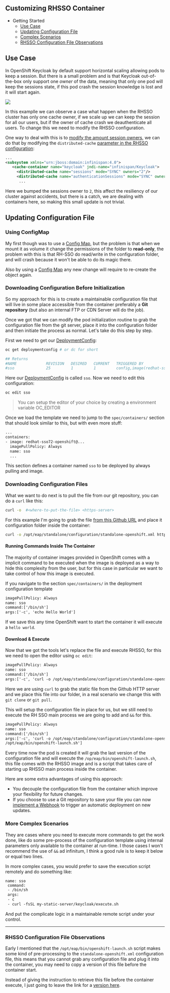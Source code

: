 ## Customizing RHSSO Container

   * Getting Started
     - [Use Case](#use_case)
     - [Updating Configuration File](#update)
     - [Complex Scenarios](#complex)
     - [RHSSO Configuration File Observations](#observe)

<a name="use_case"/>

## Use Case

In OpenShift Keycloak by default support horizontal scaling allowing pods to keep a session. But there is a small problem and is that Keycloak out-of-the-box only support one *owner* of the data, meaning that only one pod will keep the sessions state, if this pod crash the session knowledge is lost and it will start again.

![](https://github.com/cesarvr/keycloak-examples/blob/master/docs/unsync-counting-down.gif?raw=true)

In this examplle we can observe a case what happen when the RHSSO cluster has only one cache owner, if we scale up we can keep the session for all our users, but if the owner of cache crash we deauthenticate all users. To change this we need to modify the RHSSO configuration.

One way to deal with this is to [modify the amount session owners](https://www.keycloak.org/docs/2.5/server_installation/topics/cache/replication.html), we can do that by modifying the ``distributed-cache`` [parameter in the RHSSO configuration](https://github.com/cesarvr/keycloak-examples/blob/master/modifying-keycloak-cfg/standalone-openshift.xml#L222):

```xml
...
<subsystem xmlns="urn:jboss:domain:infinispan:4.0">
   <cache-container name="keycloak" jndi-name="infinispan/Keycloak">
     <distributed-cache name="sessions" mode="SYNC" owners="2"/>
     <distributed-cache name="authenticationSessions" mode="SYNC" owners="2"/>
      ...
```
Here we bumped the sessions owner to ``2``, this affect the resiliency of our cluster against accidents, but there is a catch, we are dealing with containers here, so making this small update is not trivial.

<a name="update"/>



## Updating Configuration File


### Using ConfigMap

My first though was to use a [Config Map](https://kubernetes.io/docs/tasks/configure-pod-container/configure-pod-configmap/), but the problem is that when we mount it as volume it change the permissions of the folder to **read-only**, the problem with this is that RH-SSO do read/write in the configuration folder, and will crash because it won't be able to do its magic there.

Also by using a [Config Map](https://kubernetes.io/docs/tasks/configure-pod-container/configure-pod-configmap/) any new change will require to re-create the object again.

### Downloading Configuration Before Initialization

So my approach for this is to create a maintainable configuration file that will live in some place accessible from the container preferably a **Git repository** (but also an internal FTP or CDN Server will do the job).

Once we got that we can modify the pod initialization routine to grab the configuration file from the git server, place it into the configuration folder and then initiate the process as normal. Let's take do this step by step.

First we need to get our [DeploymentConfig](https://docs.openshift.com/enterprise/3.0/dev_guide/deployments.html):

```sh
oc get deploymentconfig # or dc for short

## Returns
#NAME             REVISION   DESIRED   CURRENT   TRIGGERED BY
#sso              25         1         1         config,image(redhat-sso72-openshift:1.2)
```

Here our [DeploymentConfig](https://docs.openshift.com/enterprise/3.0/dev_guide/deployments.html) is called ``sso``. Now we need to edit this configuration:

```sh
oc edit sso
```

> You can setup the editor of your choice by creating a environment variable OC_EDITOR


Once we load the template we need to jump to the ``spec/containers/`` section that should look similar to this, but with even more stuff:

```xml
...
containers:
- image: redhat-sso72-openshift@...
  imagePullPolicy: Always
  name: sso
  ...
```

This section defines a container named ``sso`` to be deployed by always pulling and image.

### Downloading Configuration Files

What we want to do next is to pull the file from our git repository, you can do a ``curl`` like this:

```sh
curl -o  #<where-to-put-the-file> <https-server>
```

For this example I'm going to grab the file [from this Github URL](https://raw.githubusercontent.com/cesarvr/keycloak-examples/master/modifying-keycloak-cfg/standalone-openshift.xml) and place it configuration folder inside the container:


```sh
curl -o /opt/eap/standalone/configuration/standalone-openshift.xml https://raw.githubusercontent.com/cesarvr/keycloak-examples/master/modifying-keycloak-cfg/standalone-openshift.xml
```

#### Running Commands Inside The Container

The majority of container images provided in OpenShift comes with a implicit command to be executed when the image is deployed as a way to hide this complexity from the user, but for this case in particular we want to take control of how this image is executed.

If you navigate to the section ``spec/containers/`` in the deployment configuration template

```xml
imagePullPolicy: Always
name: sso
command:['/bin/sh']
args:['-c', 'echo Hello World']
```

If we save this any time OpenShift want to start the container it will execute a ``hello world``.


#### Download & Execute

Now that we got the tools let's replace the file and execute RHSSO, for this we need to open the editor using ``oc edit``:

 ```xml
 imagePullPolicy: Always
 name: sso
 command:['/bin/sh']
 args:['-c', 'curl -o /opt/eap/standalone/configuration/standalone-openshift.xml https://raw.githubusercontent.com/cesarvr/keycloak-examples/master/modifying-keycloak-cfg/standalone-openshift.xml']
 ```

Here we are using ``curl`` to grab the static file from the Github HTTP server and we place this file into our folder, in a real scenario we change this with ``git clone`` or ``git pull``.

This will setup the configuration file in place for us, but we still need to execute the RH SSO main process we are going to add and ``&&`` for this.


```xml
imagePullPolicy: Always
name: sso
command:['/bin/sh']
args:['-c', 'curl -o /opt/eap/standalone/configuration/standalone-openshift.xml https://raw.githubusercontent.com/cesarvr/keycloak-examples/master/modifying-keycloak-cfg/standalone-openshift.xml &&
/opt/eap/bin/openshift-launch.sh']
```

Every time now the pod is created it will grab the last version of the configuration file and will execute the ``/op/eap/bin/openshift-launch.sh``, this file comes with the RHSSO image and is a script that takes care of starting up RHSSO main process inside the container.


Here are some extra advantages of using this approach:
- You decouple the configuration file from the container which improve your flexibility for future changes.
- If you choose to use a Git repository to save your file you can now [implement a Webhook](https://github.com/cesarvr/Openshift#webhook) to trigger an automatic deployment on new updates.




<a name="complex"/>

### More Complex Scenarios

They are cases where you need to execute more commands to get the work done, like do some pre-process of the configuration template using internal parameters only available to the container at run-time. I those cases I won't recommend the use of ``&&`` ad infinitum, I think a good rule is to keep it below or equal two lines.

In more complex cases, you would prefer to save the execution script remotely and do something like:

```xml
name: sso
 command:
 - /bin/sh
 args:
 - c
 - curl -fsSL my-static-server/keycloak/execute.sh
```

And put the complicate logic in a maintainable remote script under your control.


---------

<a name="observe"/>

### RHSSO Configuration File Observations

Early I mentioned that the ``/opt/eap/bin/openshift-launch.sh`` script makes some kind of pre-processing to the ``standalone-openshift.xml`` configuration file, this means that you cannot grab any configuration file and plug it into the container, you may need to copy a version of this file before the container start.

Instead of giving the instruction to retrieve this file before the container execute, I just going to leave the link for a [version here](https://github.com/cesarvr/keycloak-examples/blob/master/modifying-keycloak-cfg/standalone-openshift.xml).
